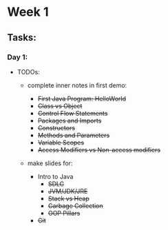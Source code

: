 # Week 1
## Tasks:
### Day 1:
- TODOs:
    - complete inner notes in first demo:
        - ~~First Java Program: HelloWorld~~
        - ~~Class vs Object~~
        - ~~Control Flow Statements~~
        - ~~Packages and Imports~~
        - ~~Constructors~~
        - ~~Methods and Parameters~~
        - ~~Variable Scopes~~
        - ~~Access Modifiers vs Non-access modifiers~~

    - make slides for:
        - Intro to Java
            - ~~SDLC~~
            - ~~JVM/JDK/JRE~~
            - ~~Stack vs Heap~~
            - ~~Garbage Collection~~
            - ~~OOP Pillars~~
        - ~~Git~~